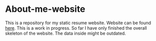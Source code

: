 # About-me-website
This is a repository for my static resume website. Website can be found [here](https://krosskinetic.github.io).
This is a work in progress. So far I have only finished the overall skeleton of the website. The data inside might be outdated.
